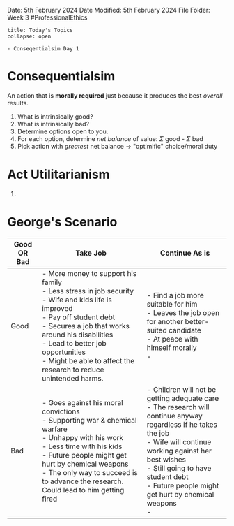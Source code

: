Date: 5th February 2024
Date Modified: 5th February 2024
File Folder: Week 3
#ProfessionalEthics

```ad-abstract
title: Today's Topics
collapse: open

- Conseqentialsim Day 1

```

# Consequentialsim

An action that is **morally required** just because it produces the best *overall* results.
1. What is intrinsically good?
2. What is intrinsically bad?
3. Determine options open to you.
4. For each option, determine *net balance* of value: $\Sigma$ good - $\Sigma$ bad
5. Pick action with *greatest* net balance $\rightarrow$ "optimific" choice/moral duty

# Act Utilitarianism

1. 

# George's Scenario

| Good OR Bad | Take Job                           | Continue As is |
| ----------- | ---------------------------------- | -------------- |
| Good        | - More money to support his family<br>- Less stress in job security<br>- Wife and kids life is improved<br>- Pay off student debt<br>- Secures a job that works around his disabilities<br>- Lead to better job opportunities<br>- Might be able to affect the research to reduce unintended harms. | - Find a job more suitable for him<br>- Leaves the job open for another better-suited candidate<br>- At peace with himself morally<br>-                 |
| Bad         | - Goes against his moral convictions<br>- Supporting war & chemical warfare<br>- Unhappy with his work<br>- Less time with his kids<br>- Future people might get hurt by chemical weapons<br>- The only way to succeed is to advance the research. Could lead to him getting fired                                   | - Children will not be  getting adequate care<br>- The research will continue anyway regardless if he takes the job<br>- Wife will continue working against her best wishes<br>- Still going to have student debt<br>- Future people might get hurt by chemical weapons <br>-                 |
